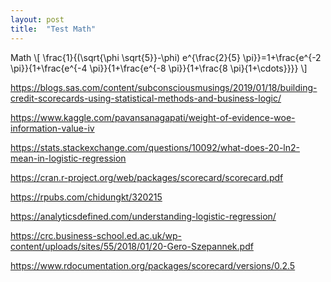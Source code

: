 ```yaml
---
layout: post
title:  "Test Math"
---
```

Math
\\[
\frac{1}{(\sqrt{\phi \sqrt{5}}-\phi) e^{\frac{2}{5} \pi}}=1+\frac{e^{-2 \pi}}{1+\frac{e^{-4 \pi}}{1+\frac{e^{-8 \pi}}{1+\frac{8 \pi}{1+\cdots}}}}
\\]

https://blogs.sas.com/content/subconsciousmusings/2019/01/18/building-credit-scorecards-using-statistical-methods-and-business-logic/

https://www.kaggle.com/pavansanagapati/weight-of-evidence-woe-information-value-iv

https://stats.stackexchange.com/questions/10092/what-does-20-ln2-mean-in-logistic-regression

https://cran.r-project.org/web/packages/scorecard/scorecard.pdf

https://rpubs.com/chidungkt/320215

https://analyticsdefined.com/understanding-logistic-regression/

https://crc.business-school.ed.ac.uk/wp-content/uploads/sites/55/2018/01/20-Gero-Szepannek.pdf

https://www.rdocumentation.org/packages/scorecard/versions/0.2.5

